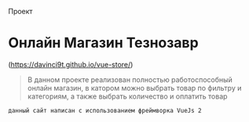 Проект
# Онлайн Магазин Тезнозавр
(https://davinci9t.github.io/vue-store/)
> В данном проекте реализован полностью работоспособный онлайн магазин, в катором можно выбрать товар по фильтру и категориям, а также выбрать количество и оплатить товар 


`данный сайт написан с использованием фреймворка VueJs 2 `
